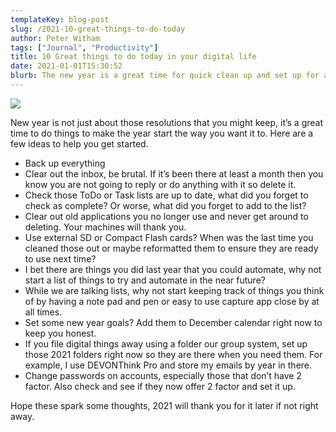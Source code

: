 ```yaml
---
templateKey: blog-post
slug: /2021-10-great-things-to-do-today
author: Peter Witham
tags: ["Journal", "Productivity"]
title: 10 Great things to do today in your digital life
date: 2021-01-01T15:30:52
blurb: The new year is a great time for quick clean up and set up for a better 2021. Here are a few suggestions.
---
```


![](/img/2021-01-01/fi.png)

New year is not just about those resolutions that you might keep, it’s a great time to do things to make the year start the way you want it to. Here are a few ideas to help you get started.

- Back up everything
- Clear out the inbox, be brutal. If it’s been there at least a month then you know you are not going to reply or do anything with it so delete it.
- Check those ToDo or Task lists are up to date, what did you forget to check as complete? Or worse, what did you forget to add to the list?
- Clear out old applications you no longer use and never get around to deleting. Your machines will thank you.
- Use external SD or Compact Flash cards? When was the last time you cleaned those out or maybe reformatted them to ensure they are ready to use next time?
- I bet there are things you did last year that you could automate, why not start a list of things to try and automate in the near future?
- While we are talking lists, why not start keeping track of things you think of by having a note pad and pen or easy to use capture app close by at all times.
- Set some new year goals? Add them to December calendar right now to keep you honest.
- If you file digital things away using a folder our group system, set up those 2021 folders right now so they are there when you need them. For example, I use DEVONThink Pro and store my emails by year in there.
- Change passwords on accounts, especially those that don’t have 2 factor. Also check and see if they now offer 2 factor and set it up.

Hope these spark some thoughts, 2021 will thank you for it later if not right away.
